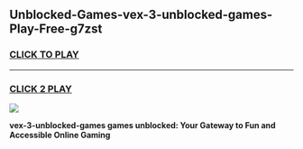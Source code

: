 
## Unblocked-Games-vex-3-unblocked-games-Play-Free-g7zst
<h3>
<a href="https://premium76.site?title=vex-3-unblocked-games&ref=24M">CLICK TO PLAY</a></h3>
<hr>

<h3>
<a href="https://premium76.site?title=vex-3-unblocked-games&ref=24M">CLICK 2 PLAY</a>
  
</h3>

<a href="https://premium76.site?title=vex-3-unblocked-games&ref=24M"><img src="https://clearcache.store/games.png"></a>


**vex-3-unblocked-games games unblocked: Your Gateway to Fun and Accessible Online Gaming**
